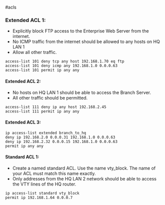 #acls
### Extended ACL 1:
- Explicitly block FTP access to the Enterprise Web Server from the internet.
- No ICMP traffic from the internet should be allowed to any hosts on HQ LAN 1
- Allow all other traffic.
```
access-list 101 deny tcp any host 192.168.1.70 eq ftp
access-list 101 deny icmp any 192.168.1.0 0.0.0.63
access-list 101 permit ip any any
```

#### Extended ACL 2:
- No hosts on HQ LAN 1 should be able to access the Branch Server.
- All other traffic should be permitted.
```
access-list 111 deny ip any host 192.168.2.45
access-list 111 permit ip any any
```

#### Extended ACL 3:
```
ip access-list extended branch_to_hq
deny ip 192.168.2.0 0.0.0.31 192.168.1.0 0.0.0.63
deny ip 192.168.2.32 0.0.0.15 192.168.1.0 0.0.0.63
permit ip any any
```

#### Standard ACL 1:
- Create a named standard ACL. Use the name vty_block. The name of your ACL must match this name exactly.
- Only addresses from the HQ LAN 2 network should be able to access the VTY lines of the HQ router.
```
ip access-list standard vty_block
permit ip 192.168.1.64 0.0.0.7
```